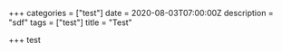 +++
categories = ["test"]
date = 2020-08-03T07:00:00Z
description = "sdf"
tags = ["test"]
title = "Test"

+++
test